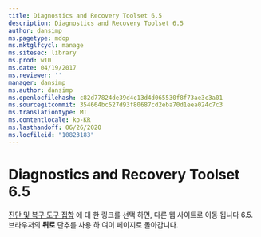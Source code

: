 ```yaml
---
title: Diagnostics and Recovery Toolset 6.5
description: Diagnostics and Recovery Toolset 6.5
author: dansimp
ms.pagetype: mdop
ms.mktglfcycl: manage
ms.sitesec: library
ms.prod: w10
ms.date: 04/19/2017
ms.reviewer: ''
manager: dansimp
ms.author: dansimp
ms.openlocfilehash: c82d77824de39d4c13d4d065530f8f73ae3c3a01
ms.sourcegitcommit: 354664bc527d93f80687cd2eba70d1eea024c7c3
ms.translationtype: MT
ms.contentlocale: ko-KR
ms.lasthandoff: 06/26/2020
ms.locfileid: "10823183"
---
```

# Diagnostics and Recovery Toolset 6.5

[진단 및 복구 도구 집합](https://technet.microsoft.com/library/jj713388.aspx) 에 대 한 링크를 선택 하면, 다른 웹 사이트로 이동 됩니다 6.5. 브라우저의 **뒤로** 단추를 사용 하 여이 페이지로 돌아갑니다.   

